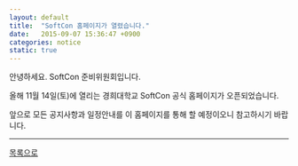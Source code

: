 ```yaml
---
layout: default
title:  "SoftCon 홈페이지가 열렸습니다."
date:   2015-09-07 15:36:47 +0900
categories: notice
static: true
---
```

안녕하세요. SoftCon 준비위원회입니다.

올해 11월 14일(토)에 열리는 경희대학교 SoftCon 공식 홈페이지가 오픈되었습니다.

앞으로 모든 공지사항과 일정안내를 이 홈페이지를 통해 할 예정이오니 참고하시기 바랍니다.

<hr>
<a href="/notice.html" class="btn btn-default btn-lg">
<span class="glyphicon glyphicon-chevron-left"></span>
목록으로
</a>
